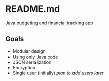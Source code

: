 # README.md

Java budgeting and financial tracking app

## Goals
- Modular design
- Using only Java code
- JSON serialization
- Encryption
- Single user (initially) *plan to add users later*